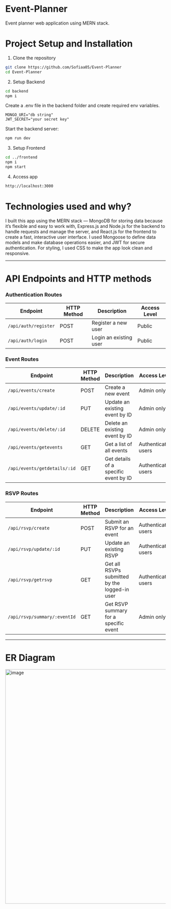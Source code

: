 # Event-Planner
Event planner web application using MERN stack.



# Project Setup and Installation
1. Clone the repository
```bash
git clone https://github.com/Sofiaa05/Event-Planner
cd Event-Planner
```
2. Setup Backend
```bash
cd backend
npm i
```
Create a .env file in the backend folder and create required env variables.
```
MONGO_URI="db string"
JWT_SECRET="your secret key"
```

Start the backend server:
```bash
npm run dev
```

3. Setup Frontend
```bash
cd ../frontend
npm i
npm start
```
4. Access app
```bash
http://localhost:3000
```

# Technologies used and why?
I built this app using the MERN stack — MongoDB for storing data because it’s flexible and easy to work with, Express.js and Node.js for the backend to handle requests and manage the server, and React.js for the frontend to create a fast, interactive user interface. I used Mongoose to define data models and make database operations easier, and JWT for secure authentication. For styling, I used CSS to make the app look clean and responsive.

---

# API Endpoints and HTTP methods

### **Authentication Routes**

| Endpoint             | HTTP Method | Description            | Access Level |
| -------------------- | ----------- | ---------------------- | ------------ |
| `/api/auth/register` | POST        | Register a new user    | Public       |
| `/api/auth/login`    | POST        | Login an existing user | Public       |

### **Event Routes**

| Endpoint                     | HTTP Method | Description                           | Access Level        |
| ---------------------------- | ----------- | ------------------------------------- | ------------------- |
| `/api/events/create`         | POST        | Create a new event                    | Admin only          |
| `/api/events/update/:id`     | PUT         | Update an existing event by ID        | Admin only          |
| `/api/events/delete/:id`     | DELETE      | Delete an existing event by ID        | Admin only          |
| `/api/events/getevents`      | GET         | Get a list of all events              | Authenticated users |
| `/api/events/getdetails/:id` | GET         | Get details of a specific event by ID | Authenticated users |

### **RSVP Routes**

| Endpoint                     | HTTP Method | Description                                   | Access Level        |
| ---------------------------- | ----------- | --------------------------------------------- | ------------------- |
| `/api/rsvp/create`           | POST        | Submit an RSVP for an event                   | Authenticated users |
| `/api/rsvp/update/:id`       | PUT         | Update an existing RSVP                       | Authenticated users |
| `/api/rsvp/getrsvp`          | GET         | Get all RSVPs submitted by the logged-in user | Authenticated users |
| `/api/rsvp/summary/:eventId` | GET         | Get RSVP summary for a specific event         | Admin only          |

---



# ER Diagram
<img width="845" height="734" alt="image" src="https://github.com/user-attachments/assets/2e76d2c5-9ad4-48b9-a734-827081dc9bcf" />

